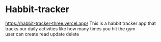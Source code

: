 # Habbit-tracker <br>
https://habbit-tracker-three.vercel.app/
This is a habbit tracker app that tracks our daily activities like how many times you hit the gym
<br>
user can create read update delete 
